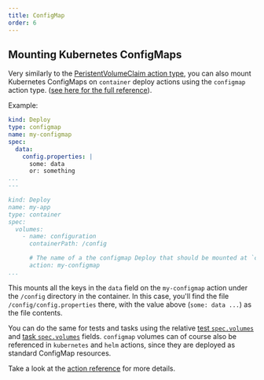 ```yaml
---
title: ConfigMap
order: 6
---
```


## Mounting Kubernetes ConfigMaps

Very similarly to the [PeristentVolumeClaim action type](./persistentvolumeclaim.md), you can also mount Kubernetes ConfigMaps on `container` deploy actions using the `configmap` action type. ([see here for the full reference](../../reference/module-types/configmap.md)). 

Example:

```yaml
kind: Deploy
type: configmap
name: my-configmap
spec:
  data:
    config.properties: |
      some: data
      or: something
...
---

kind: Deploy
name: my-app
type: container
spec:
  volumes:
    - name: configuration
      containerPath: /config

      # The name of a the configmap Deploy that should be mounted at `containerPath`.
      action: my-configmap
...
```

This mounts all the keys in the `data` field on the `my-configmap` action under the `/config` directory in the container. In this case, you'll find the file `/config/config.properties` there, with the value above (`some: data ...`) as the file contents.

You can do the same for tests and tasks using the relative [test `spec.volumes`](../../reference/action-types/Test/container.md#specvolumes) and [task `spec.volumes`](../../reference/action-types/Task/container.md#specvolumes) fields. `configmap` volumes can of course also be referenced in `kubernetes` and `helm` actions, since they are deployed as standard ConfigMap resources.

Take a look at the [action reference](../../reference/action-types/README.md) for more details.
